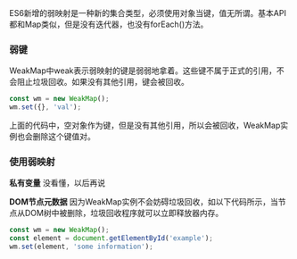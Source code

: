 ES6新增的弱映射是一种新的集合类型，必须使用对象当键，值无所谓。基本API都和Map类似，但是没有迭代器，也没有forEach()方法。

### 弱键
WeakMap中weak表示弱映射的键是弱弱地拿着。这些键不属于正式的引用，不会阻止垃圾回收。如果没有其他引用，键会被回收。
```javascript
const wm = new WeakMap();
wm.set({}, 'val');
```
上面的代码中，空对象作为键，但是没有其他引用，所以会被回收，WeakMap实例也会删除这个键值对。

### 使用弱映射
**私有变量**
没看懂，以后再说

**DOM节点元数据**
因为WeakMap实例不会妨碍垃圾回收，如以下代码所示，当节点从DOM树中被删除，垃圾回收程序就可以立即释放器内存。
```javascript
const wm = new WeakMap();
const element = document.getElementById('example');
wm.set(element, 'some information');
```